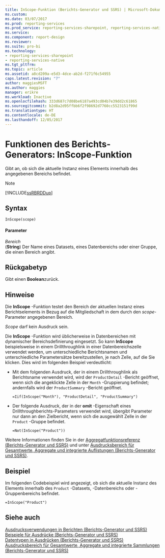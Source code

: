 ```yaml
---
title: InScope-Funktion (Berichts-Generator und SSRS) | Microsoft-Dokumentation
ms.custom: 
ms.date: 03/07/2017
ms.prod: reporting-services
ms.prod_service: reporting-services-sharepoint, reporting-services-native
ms.service: 
ms.component: report-design
ms.reviewer: 
ms.suite: pro-bi
ms.technology:
- reporting-services-sharepoint
- reporting-services-native
ms.tgt_pltfrm: 
ms.topic: article
ms.assetid: a8cd209a-e5d3-4dce-ab2d-f271f6c54955
caps.latest.revision: "7"
author: maggiesMSFT
ms.author: maggies
manager: erikre
ms.workload: Inactive
ms.openlocfilehash: 333d687c7d08be6187a493cd04b7e39dd2c61865
ms.sourcegitcommit: b2d8a2d95ffbb6f2f98692d7760cc5523151f99d
ms.translationtype: HT
ms.contentlocale: de-DE
ms.lasthandoff: 12/05/2017
---
```

# <a name="report-builder-functions---inscope-function"></a>Funktionen des Berichts-Generators: InScope-Funktion
  Gibt an, ob sich die aktuelle Instanz eines Elements innerhalb des angegebenen Bereichs befindet.  
  
> [!NOTE]  
>  [!INCLUDE[ssRBRDDup](../../includes/ssrbrddup-md.md)]  
  
## <a name="syntax"></a>Syntax  
  
```  
InScope(scope)  
```  
  
#### <a name="parameters"></a>Parameter  
 *Bereich*  
 (**String**) Der Name eines Datasets, eines Datenbereichs oder einer Gruppe, die einen Bereich angibt.  
  
## <a name="return-type"></a>Rückgabetyp  
 Gibt einen **Boolean**zurück.  
  
## <a name="remarks"></a>Hinweise  
 Die **InScope** -Funktion testet den Bereich der aktuellen Instanz eines Berichtselements in Bezug auf die Mitgliedschaft in dem durch den *scope*-Parameter angegebenen Bereich.  
  
 *Scope* darf kein Ausdruck sein.  
  
 Die **InScope** -Funktion wird üblicherweise in Datenbereichen mit dynamischer Bereichsdefinierung eingesetzt. So kann **InScope** beispielsweise in einem Drillthroughlink in einer Datenbereichszelle verwendet werden, um unterschiedliche Berichtsnamen und unterschiedliche Parametersätze bereitzustellen, je nach Zelle, auf die Sie klicken. Dies wird im folgenden Beispiel verdeutlicht:  
  
-   Mit dem folgenden Ausdruck, der in einem Drillthroughlink als Berichtsname verwendet wird, wird der `ProductDetail` -Bericht geöffnet, wenn sich die angeklickte Zelle in der `Month` -Gruppierung befindet; andernfalls wird der `ProductSummary` -Bericht geöffnet.  
  
    ```  
    =Iif(InScope("Month"), "ProductDetail", "ProductSummary")  
    ```  
  
-   Der folgende Ausdruck, der in der **omit** -Eigenschaft eines Drillthroughberichts-Parameters verwendet wird, übergibt Parameter nur dann an den Zielbericht, wenn sich die ausgewählt Zelle in der `Product` -Gruppe befindet.  
  
    ```  
    =Not(InScope("Product"))  
    ```  
  
 Weitere Informationen finden Sie in der [Aggregatfunktionsreferenz (Berichts-Generator und SSRS)](../../reporting-services/report-design/report-builder-functions-aggregate-functions-reference.md) und unter [Ausdrucksbereich für Gesamtwerte, Aggregate und integrierte Auflistungen (Berichts-Generator und SSRS)](../../reporting-services/report-design/expression-scope-for-totals-aggregates-and-built-in-collections.md).  
  
## <a name="example"></a>Beispiel  
 Im folgenden Codebeispiel wird angezeigt, ob sich die aktuelle Instanz des Elements innerhalb des `Product` -Datasets, -Datenbereichs oder -Gruppenbereichs befindet.  
  
```  
=InScope("Product")  
```  
  
## <a name="see-also"></a>Siehe auch  
 [Ausdrucksverwendungen in Berichten &#40;Berichts-Generator und SSRS&#41;](../../reporting-services/report-design/expression-uses-in-reports-report-builder-and-ssrs.md)   
 [Beispiele für Ausdrücke &#40;Berichts-Generator und SSRS&#41;](../../reporting-services/report-design/expression-examples-report-builder-and-ssrs.md)   
 [Datentypen in Ausdrücken (Berichts-Generator und SSRS)](../../reporting-services/report-design/data-types-in-expressions-report-builder-and-ssrs.md)   
 [Ausdrucksbereich für Gesamtwerte, Aggregate und integrierte Sammlungen &#40;Berichts-Generator und SSRS&#41;](../../reporting-services/report-design/expression-scope-for-totals-aggregates-and-built-in-collections.md)  
  
  

